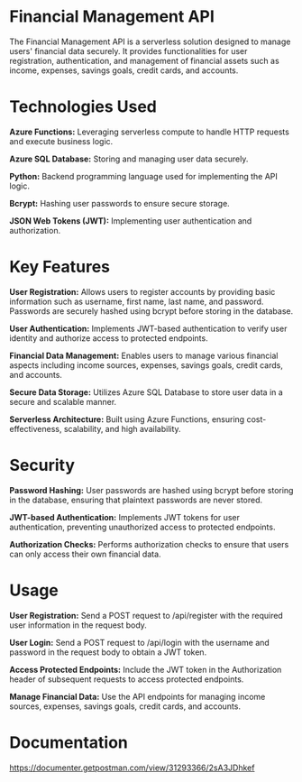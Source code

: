 # Financial Management API

The Financial Management API is a serverless solution designed to manage users' financial data securely. It provides functionalities for user registration, authentication, and management of financial assets such as income, expenses, savings goals, credit cards, and accounts.

# Technologies Used
**Azure Functions:** Leveraging serverless compute to handle HTTP requests and execute business logic.

**Azure SQL Database:** Storing and managing user data securely.

**Python:** Backend programming language used for implementing the API logic.

**Bcrypt:** Hashing user passwords to ensure secure storage.

**JSON Web Tokens (JWT):** Implementing user authentication and authorization.

# Key Features
**User Registration:** Allows users to register accounts by providing basic information such as username, first name, last name, and password. Passwords are securely hashed using bcrypt before storing in the database.

**User Authentication:** Implements JWT-based authentication to verify user identity and authorize access to protected endpoints.

**Financial Data Management:** Enables users to manage various financial aspects including income sources, expenses, savings goals, credit cards, and accounts.

**Secure Data Storage:** Utilizes Azure SQL Database to store user data in a secure and scalable manner.

**Serverless Architecture:** Built using Azure Functions, ensuring cost-effectiveness, scalability, and high availability.

# Security
**Password Hashing:** User passwords are hashed using bcrypt before storing in the database, ensuring that plaintext passwords are never stored.

**JWT-based Authentication:** Implements JWT tokens for user authentication, preventing unauthorized access to protected endpoints.

**Authorization Checks:** Performs authorization checks to ensure that users can only access their own financial data.

# Usage
**User Registration:** Send a POST request to /api/register with the required user information in the request body.

**User Login:** Send a POST request to /api/login with the username and password in the request body to obtain a JWT token.

**Access Protected Endpoints:** Include the JWT token in the Authorization header of subsequent requests to access protected endpoints.

**Manage Financial Data:** Use the API endpoints for managing income sources, expenses, savings goals, credit cards, and accounts.

# Documentation 
[https://documenter.getpostman.com/view/31293366/2sA3JDhkef
](https://documenter.getpostman.com/view/31293366/2sA3JDhkef)
